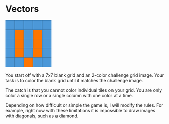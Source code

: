 # Vectors

![Imagine a Grid...](/Vectors/Assets.xcassets/grid_logo.imageset/grid.png)

You start off with a 7x7 blank grid and an 2-color challenge grid image. 
Your task is to color the blank grid until it matches the challenge image. 

The catch is that you cannot color individual tiles on your grid. 
You are only color a single row or a single column with one color at a time.

Depending on how difficult or simple the game is, I will modify the rules.
For example, right now with these limitations it is impossible to draw images
with diagonals, such as a diamond.

